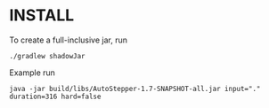 INSTALL
=======

To create a full-inclusive jar, run

    ./gradlew shadowJar

Example run

    java -jar build/libs/AutoStepper-1.7-SNAPSHOT-all.jar input="." duration=316 hard=false
